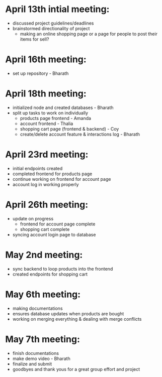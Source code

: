 # April 13th intial meeting:
* discussed project guidelines/deadlines
* brainstormed directionality of project
  * making an online shopping page or a page for people to post their items for sell?

# April 16th meeting:
* set up repository - Bharath

# April 18th meeting:
* initialized node and created databases - Bharath
* split up tasks to work on individually 
  * products page frontend - Amanda
  * account frontend - Thalia
  * shopping cart page (frontend & backend) - Coy
  * create/delete account feature & interactions log - Bharath

# April 23rd meeting:
* initial endpoints created
* completed frontend for products page
* continue working on frontend for account page
* account log in working properly 

# April 26th meeting:
* update on progress
  * frontend for account page complete
  * shopping cart complete
* syncing account login page to database

# May 2nd meeting:
* sync backend to loop products into the frontend
* created endpoints for shopping cart

# May 6th meeting:
* making documentations
* ensures database updates when products are bought 
* working on merging everything & dealing with merge conflicts

# May 7th meeting:
* finish documentations
* make demo video - Bharath
* finalize and submit
* goodbyes and thank yous for a great group effort and project